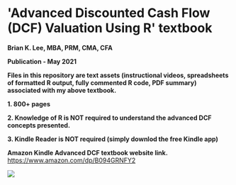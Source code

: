 # 'Advanced Discounted Cash Flow (DCF) Valuation Using R' textbook

**Brian K. Lee, MBA, PRM, CMA, CFA**

**Publication - May 2021**

**Files in this repository are text assets (instructional videos, spreadsheets of formatted R output, fully commented R code, PDF summary) associated with my above textbook.**

**1. 800+ pages**

**2. Knowledge of R is NOT required to understand the advanced DCF concepts presented.**

**3. Kindle Reader is NOT required (simply downlod the free Kindle app)**

**Amazon Kindle Advanced DCF textbook website link.**
https://www.amazon.com/dp/B094GRNFY2

![](advanced_dcf_text.jpg)


